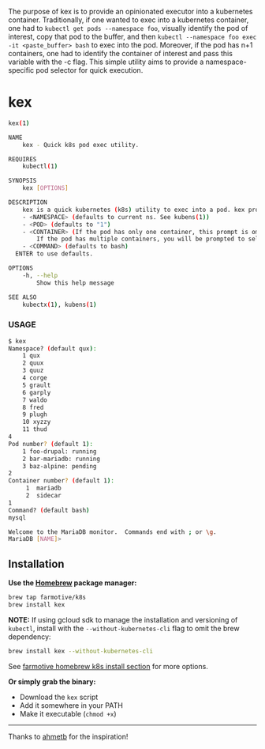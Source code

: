 The purpose of kex is to provide an opinionated executor into a kubernetes container.  Traditionally, if one wanted to exec into a kubernetes container, one had to `kubectl get pods --namespace foo`, visually identify the pod of interest, copy that pod to the buffer, and then `kubectl --namespace foo exec -it <paste_buffer> bash` to exec into the pod.  Moreover, if the pod has n+1 containers, one had to identify the container of interest and pass this variable with the -c flag.  This simple utility aims to provide a namespace-specific pod selector for quick execution.

# kex

```sh
kex(1)

NAME
    kex - Quick k8s pod exec utility.

REQUIRES
    kubectl(1)

SYNOPSIS
    kex [OPTIONS]

DESCRIPTION
    kex is a quick kubernetes (k8s) utility to exec into a pod. kex prompts for:
    - <NAMESPACE> (defaults to current ns. See kubens(1))
    - <POD> (defaults to "1")
    - <CONTAINER> (If the pod has only one container, this prompt is omitted, and the "COMAND" prompt is presented.  
        If the pod has multiple containers, you will be prompted to select one.)
    - <COMMAND> (defaults to bash)
  ENTER to use defaults.

OPTIONS
    -h, --help
        Show this help message

SEE ALSO
    kubectx(1), kubens(1)
```

### USAGE

```sh
$ kex
Namespace? (default qux):
    1 qux
    2 quux
    3 quuz
    4 corge
    5 grault
    6 garply
    7 waldo
    8 fred
    9 plugh
    10 xyzzy
    11 thud
4
Pod number? (default 1):
    1 foo-drupal: running
    2 bar-mariadb: running
    3 baz-alpine: pending
2
Container number? (default 1):
     1	mariadb
     2	sidecar
1
Command? (default bash)
mysql

Welcome to the MariaDB monitor.  Commands end with ; or \g.
MariaDB [NAME]>
```

## Installation

**Use the [Homebrew](https://brew.sh/) package manager:**
```sh
brew tap farmotive/k8s
brew install kex
```
**NOTE:** If using gcloud sdk to manage the installation and versioning of `kubectl`, install with the `--without-kubernetes-cli` flag to omit the brew dependency:
```sh
brew install kex --without-kubernetes-cli
```

See [farmotive homebrew k8s install section](https://github.com/farmotive/homebrew-k8s#install) for more options.

**Or simply grab the binary:**

- Download the `kex` script
- Add it somewhere in your PATH
- Make it executable (`chmod +x`)

-----

Thanks to [ahmetb](https://github.com/ahmetb) for the inspiration!
